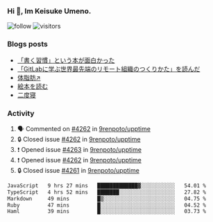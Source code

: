 ### Hi 👋, Im Keisuke Umeno.

<!--
**9renpoto/9renpoto** is a ✨ _special_ ✨ repository because its `README.md` (this file) appears on your GitHub profile.

Here are some ideas to get you started:

- 🔭 I’m currently working on ...
- 🌱 I’m currently learning ...
- 👯 I’m looking to collaborate on ...
- 🤔 I’m looking for help with ...
- 💬 Ask me about ...
- 📫 How to reach me: ...
- 😄 Pronouns: ...
- ⚡ Fun fact: ...
-->

![follow](https://img.shields.io/github/followers/9renpoto?label=Follow&style=social)
![visitors](https://komarev.com/ghpvc/?username=9renpoto&label=Profile%20views&color=0e75b6&style=flat)

### Blogs posts

<!-- BLOG-POST-LIST:START -->
- [「書く習慣」という本が面白かった](https://9renpoto.win/entry/2024/11/11/leave_a_feeling_sad)
- [「GitLabに学ぶ世界最先端のリモート組織のつくりかた」を読んだ](https://9renpoto.win/entry/2024/09/10/remote_organization)
- [体脂肪↗](https://9renpoto.win/entry/2024/08/12/gaining_fat)
- [絵本を読む](https://9renpoto.win/entry/2024/07/26/picture_book)
- [二度寝](https://9renpoto.win/entry/2024/07/18/going_back_to_sleep)
<!-- BLOG-POST-LIST:END -->

### Activity

<!--START_SECTION:activity-->
1. 🗣 Commented on [#4262](https://github.com/9renpoto/upptime/issues/4262#issuecomment-2472943375) in [9renpoto/upptime](https://github.com/9renpoto/upptime)
2. 🔒 Closed issue [#4262](https://github.com/9renpoto/upptime/issues/4262) in [9renpoto/upptime](https://github.com/9renpoto/upptime)
3. ❗ Opened issue [#4263](https://github.com/9renpoto/upptime/issues/4263) in [9renpoto/upptime](https://github.com/9renpoto/upptime)
4. ❗ Opened issue [#4262](https://github.com/9renpoto/upptime/issues/4262) in [9renpoto/upptime](https://github.com/9renpoto/upptime)
5. 🔒 Closed issue [#4261](https://github.com/9renpoto/upptime/issues/4261) in [9renpoto/upptime](https://github.com/9renpoto/upptime)
<!--END_SECTION:activity-->

<!--START_SECTION:waka-->

```txt
JavaScript   9 hrs 27 mins   █████████████▓░░░░░░░░░░░   54.01 %
TypeScript   4 hrs 52 mins   ███████░░░░░░░░░░░░░░░░░░   27.82 %
Markdown     49 mins         █▒░░░░░░░░░░░░░░░░░░░░░░░   04.75 %
Ruby         47 mins         █░░░░░░░░░░░░░░░░░░░░░░░░   04.52 %
Haml         39 mins         █░░░░░░░░░░░░░░░░░░░░░░░░   03.73 %
```

<!--END_SECTION:waka-->
